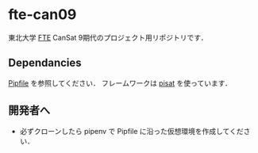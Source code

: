 # fte-can09

東北大学 [FTE](https://www.fte-tohoku.org/) CanSat 9期代のプロジェクト用リポジトリです．

## Dependancies

[Pipfile](./Pipfile) を参照してください．
フレームワークは [pisat](https://github.com/jjj999/pisat) を使っています．

## 開発者へ

* 必ずクローンしたら pipenv で Pipfile に沿った仮想環境を作成してください．
